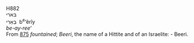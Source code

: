 <body>
  <p>H882<br>  בּארי  <br> בְּאֵרִי  ‎  b<sup>e</sup>‘êrı̂y  <br><i>be-ay-ree‘ </i><br>From <a href="h0875.htm">875</a>  <i>fountained</i>; <i>Beeri</i>, the name of a Hittite and of an Israelite: - Beeri.<br></p>
 </body>